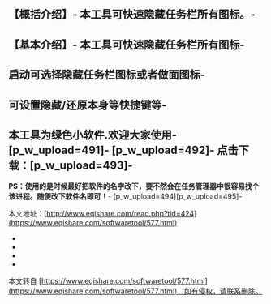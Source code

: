 【概括介绍】-
本工具可快速隐藏任务栏所有图标。-
-
【基本介绍】-
本工具可快速隐藏任务栏所有图标-
-
启动可选择隐藏任务栏图标或者做面图标-
-
可设置隐藏/还原本身等快捷键等-
-
本工具为绿色小软件.欢迎大家使用-
\[p\_w\_upload=491\]-
\[p\_w\_upload=492\]-
点击下载：\[p\_w\_upload=493\]-
-
**PS：使用的是时候最好把软件的名字改下，要不然会在任务管理器中很容易找个该进程。随便改下软件名即可！**-
\[p\_w\_upload=494\]\[p\_w\_upload=495\]-

本文地址：[http://www.eqishare.com/read.php?tid=424](https://www.eqishare.com/softwaretool/577.html)

-
-
-

-

本文转自 [https://www.eqishare.com/softwaretool/577.html](https://www.eqishare.com/softwaretool/577.html)，如有侵权，请联系删除。
